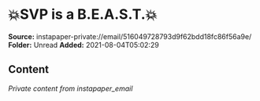 # 💥SVP is a B.E.A.S.T.💥

**Source:** instapaper-private://email/516049728793d9f62bdd18fc86f56a9e/
**Folder:** Unread
**Added:** 2021-08-04T05:02:29




## Content
*Private content from instapaper_email*
